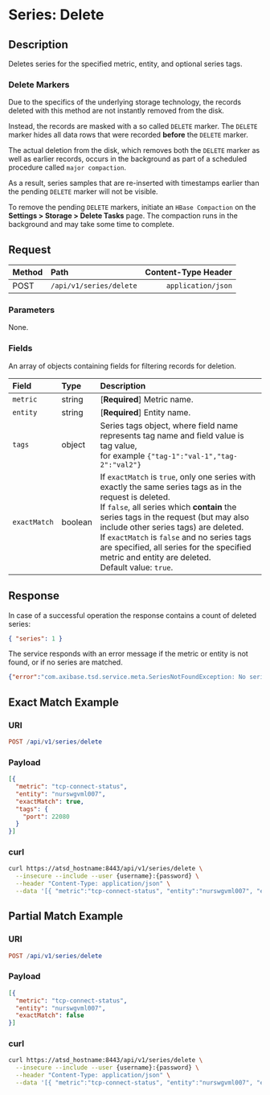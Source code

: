 # Series: Delete

## Description

Deletes series for the specified metric, entity, and optional series tags.

### Delete Markers

Due to the specifics of the underlying storage technology, the records deleted with this method are not instantly removed from the disk.

Instead, the records are masked with a so called `DELETE` marker. The `DELETE` marker hides all data rows that were recorded **before** the `DELETE` marker.

The actual deletion from the disk, which removes both the `DELETE` marker as well as earlier records, occurs in the background as part of a scheduled procedure called `major compaction`.

As a result, series samples that are re-inserted with timestamps earlier than the pending `DELETE` marker will not be visible.

To remove the pending `DELETE` markers, initiate an `HBase Compaction` on the **Settings > Storage > Delete Tasks** page. The compaction runs in the background and may take some time to complete.

## Request

| **Method** | **Path** | **Content-Type Header**|
|:---|:---|---:|
| POST | `/api/v1/series/delete` | `application/json` |

### Parameters

None.

### Fields

An array of objects containing fields for filtering records for deletion.

| **Field**  | **Type** | **Description**  |
|:---|:---|:---|
| `metric` | string | [**Required**] Metric name.|
| `entity` | string | [**Required**] Entity name.|
| `tags` | object | Series tags object, where field name represents tag name and field value is tag value,<br> for example `{"tag-1":"val-1","tag-2":"val2"}` |
| `exactMatch` | boolean | If `exactMatch` is `true`, only one series with exactly the same series tags as in the request is deleted.<br>If `false`, all series which **contain** the series tags in the request (but may also include other series tags) are deleted.<br>If `exactMatch` is `false` and no series tags are specified, all series for the specified metric and entity are deleted.<br>Default value: `true`.|

## Response

In case of a successful operation the response contains a count of deleted series:

```json
{ "series": 1 }
```

The service responds with an error message if the metric or entity is not found, or if no series are matched.

```json
{"error":"com.axibase.tsd.service.meta.SeriesNotFoundException: No series found"}
```

## Exact Match Example

### URI

```elm
POST /api/v1/series/delete
```

### Payload

```json
[{
  "metric": "tcp-connect-status",
  "entity": "nurswgvml007",
  "exactMatch": true,
  "tags": {
    "port": 22080
  }
}]
```

### curl

```bash
curl https://atsd_hostname:8443/api/v1/series/delete \
  --insecure --include --user {username}:{password} \
  --header "Content-Type: application/json" \
  --data '[{ "metric":"tcp-connect-status", "entity":"nurswgvml007", "exactMatch": true, "tags": {"port": 22080}}]'
```

## Partial Match Example

### URI

```elm
POST /api/v1/series/delete
```

### Payload

```json
[{
  "metric": "tcp-connect-status",
  "entity": "nurswgvml007",
  "exactMatch": false
}]
```

### curl

```bash
curl https://atsd_hostname:8443/api/v1/series/delete \
  --insecure --include --user {username}:{password} \
  --header "Content-Type: application/json" \
  --data '[{ "metric":"tcp-connect-status", "entity":"nurswgvml007", "exactMatch": false}]'
```
